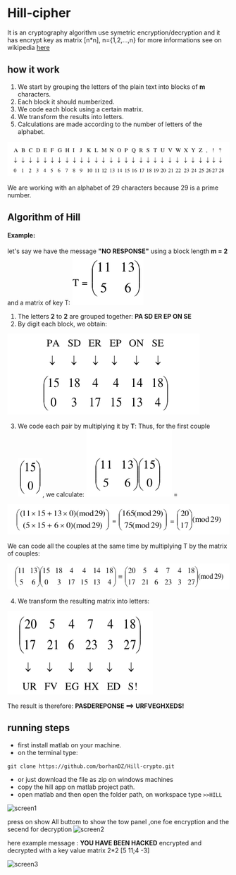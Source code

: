 # Hill-cipher
It is an cryptography algorithm use symetric encryption/decryption and it has encrypt key as matrix \[n\*n\], n={1,2,...,n}
for more informations see on wikipedia [here](https://en.wikipedia.org/wiki/Hill_cipher)
## how it work 
1. We start by grouping the letters of the plain text into blocks of **m** characters.
2. Each block it should numberized.
3. We code each block using a certain matrix.
4. We transform the results into letters.
5. Calculations are made according to the number of letters of the alphabet. 

![char](screenshots/chars.png)

We are working with an alphabet of 29 characters because 29 is a prime number.
## Algorithm of Hill
#### Example:
let's say we have the message **"NO RESPONSE"** using a block length **m = 2** and a matrix of key T:  ![code1](screenshots/code101.png)
1. The letters **2** to **2** are grouped together: **PA SD ER EP ON SE**
2. By digit each block, we obtain:

  ![code2](screenshots/code2.png)
 
3. We code each pair by multiplying it by **T**: 
Thus, for the first couple![code3](screenshots/code3.png), we calculate: ![code4](screenshots/code41.png) =

![code5](screenshots/code5.png)

We can code all the couples at the same time by multiplying T by the matrix of couples:

![code6](screenshots/code6.png)

4. We transform the resulting matrix into letters: 

![code7](screenshots/code7.png)

The result is therefore: **PASDEREPONSE ==> URFVEGHXEDS!** 
## running steps
- first install matlab on your machine.
- on the terminal type:
```
git clone https://github.com/borhanDZ/Hill-crypto.git 
```
- or just download the file as zip on windows machines
- copy the hill app on matlab project path.
- open matlab and then open the folder path, on workspace type 
      ```>>HILL ```
  
![screen1](screenshots/Sceen1.png)

press on show All buttom to show the tow panel ,one foe encryption and the secend for decryption 
![screen2](screenshots/Sceen2.png)

here example message : **YOU HAVE BEEN HACKED** encrypted and decrypted with a key value matrix 2*2 [5 11;4 -3] 

![screen3](screenshots/Sceen3.png)

